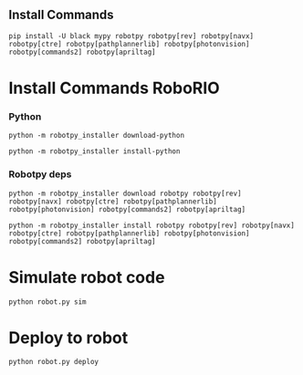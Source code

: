 ## Install Commands

`pip install -U black mypy robotpy robotpy[rev] robotpy[navx] robotpy[ctre] robotpy[pathplannerlib] robotpy[photonvision] robotpy[commands2] robotpy[apriltag]`

# Install Commands RoboRIO

### Python
`python -m robotpy_installer download-python`

`python -m robotpy_installer install-python`


### Robotpy deps
`python -m robotpy_installer download robotpy robotpy[rev] robotpy[navx] robotpy[ctre] robotpy[pathplannerlib] robotpy[photonvision] robotpy[commands2] robotpy[apriltag]`

`python -m robotpy_installer install robotpy robotpy[rev] robotpy[navx] robotpy[ctre] robotpy[pathplannerlib] robotpy[photonvision] robotpy[commands2] robotpy[apriltag]`

# Simulate robot code

`python robot.py sim`

# Deploy to robot

`python robot.py deploy`
